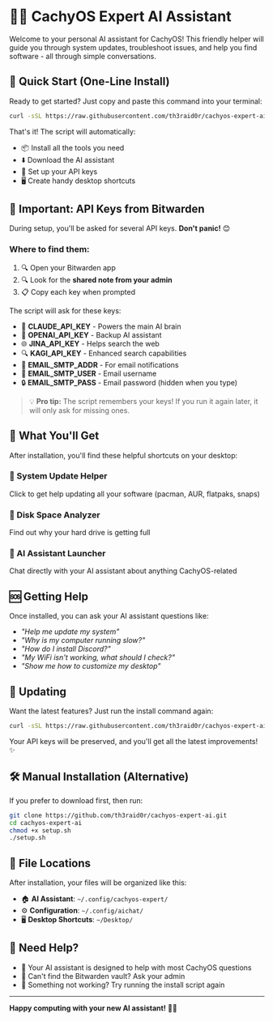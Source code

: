 # 🤖✨ CachyOS Expert AI Assistant

Welcome to your personal AI assistant for CachyOS! This friendly helper will guide you through system updates, troubleshoot issues, and help you find software - all through simple conversations.

## 🚀 Quick Start (One-Line Install)

Ready to get started? Just copy and paste this command into your terminal:

```bash
curl -sSL https://raw.githubusercontent.com/th3raid0r/cachyos-expert-ai/main/setup.sh | bash
```

That's it! The script will automatically:
- 📦 Install all the tools you need
- ⬇️ Download the AI assistant
- 🔑 Set up your API keys
- 🖥️ Create handy desktop shortcuts

## 🔐 Important: API Keys from Bitwarden

During setup, you'll be asked for several API keys. **Don't panic!** 😊

### Where to find them:
1. 🔍 Open your Bitwarden app
2. 🔍 Look for the **shared note from your admin**
3. 📋 Copy each key when prompted

The script will ask for these keys:
- 🤖 **CLAUDE_API_KEY** - Powers the main AI brain
- 🧠 **OPENAI_API_KEY** - Backup AI assistant
- 🌐 **JINA_API_KEY** - Helps search the web
- 🔍 **KAGI_API_KEY** - Enhanced search capabilities
- 📧 **EMAIL_SMTP_ADDR** - For email notifications
- 👤 **EMAIL_SMTP_USER** - Email username
- 🔒 **EMAIL_SMTP_PASS** - Email password (hidden when you type)

> 💡 **Pro tip:** The script remembers your keys! If you run it again later, it will only ask for missing ones.

## 🎯 What You'll Get

After installation, you'll find these helpful shortcuts on your desktop:

### 🔄 System Update Helper
Click to get help updating all your software (pacman, AUR, flatpaks, snaps)

### 💾 Disk Space Analyzer
Find out why your hard drive is getting full

### 🤖 AI Assistant Launcher
Chat directly with your AI assistant about anything CachyOS-related

## 🆘 Getting Help

Once installed, you can ask your AI assistant questions like:

- *"Help me update my system"*
- *"Why is my computer running slow?"*
- *"How do I install Discord?"*
- *"My WiFi isn't working, what should I check?"*
- *"Show me how to customize my desktop"*

## 🔄 Updating

Want the latest features? Just run the install command again:

```bash
curl -sSL https://raw.githubusercontent.com/th3raid0r/cachyos-expert-ai/main/setup.sh | bash
```

Your API keys will be preserved, and you'll get all the latest improvements! ✨

## 🛠️ Manual Installation (Alternative)

If you prefer to download first, then run:

```bash
git clone https://github.com/th3raid0r/cachyos-expert-ai.git
cd cachyos-expert-ai
chmod +x setup.sh
./setup.sh
```

## 📍 File Locations

After installation, your files will be organized like this:
- 🏠 **AI Assistant**: `~/.config/cachyos-expert/`
- ⚙️ **Configuration**: `~/.config/aichat/`
- 🖥️ **Desktop Shortcuts**: `~/Desktop/`

## 🤝 Need Help?

- 💬 Your AI assistant is designed to help with most CachyOS questions
- 🔐 Can't find the Bitwarden vault? Ask your admin
- 🐛 Something not working? Try running the install script again

---

**Happy computing with your new AI assistant!** 🎉🚀
